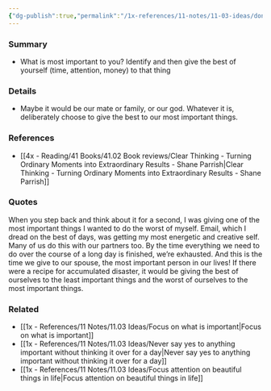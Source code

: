 ```yaml
---
{"dg-publish":true,"permalink":"/1x-references/11-notes/11-03-ideas/dont-give-the-best-of-yourself-to-the-least-important-things/","title":"Dont give the best of yourself to the least important things"}
---
```



### Summary
- What is most important to you? Identify and then give the best of yourself (time, attention, money) to that thing

### Details
- Maybe it would be our mate or family, or our god. Whatever it is, deliberately choose to give the best to our most important things.

### References
- [[4x - Reading/41 Books/41.02 Book reviews/Clear Thinking - Turning Ordinary Moments into Extraordinary Results - Shane  Parrish\|Clear Thinking - Turning Ordinary Moments into Extraordinary Results - Shane  Parrish]]

### Quotes
When you step back and think about it for a second, I was giving one of
the most important things I wanted to do the worst of myself. Email, which I dread on the best of days, was getting my most energetic and creative self. Many of us do this with our partners too. By the time everything we need to do over the course of a long day is finished, we’re exhausted. And this is the time we give to our spouse, the most important person in our lives! If there were a recipe for accumulated disaster, it would be giving the
best of ourselves to the least important things and the worst of ourselves to the most important things.


### Related
- [[1x - References/11 Notes/11.03 Ideas/Focus on what is important\|Focus on what is important]]
- [[1x - References/11 Notes/11.03 Ideas/Never say yes to anything important without thinking it over for a day\|Never say yes to anything important without thinking it over for a day]]
- [[1x - References/11 Notes/11.03 Ideas/Focus attention on beautiful things in life\|Focus attention on beautiful things in life]]